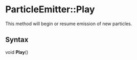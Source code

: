 # ParticleEmitter::Play

This method will begin or resume emission of new particles.

## Syntax

void **Play**()
